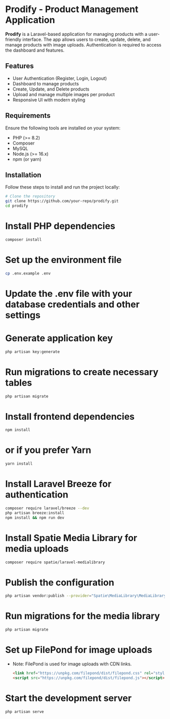 # Prodify - Product Management Application

**Prodify** is a Laravel-based application for managing products with a user-friendly interface. The app allows users to create, update, delete, and manage products with image uploads. Authentication is required to access the dashboard and features.

## Features
- User Authentication (Register, Login, Logout)
- Dashboard to manage products
- Create, Update, and Delete products
- Upload and manage multiple images per product
- Responsive UI with modern styling

## Requirements
Ensure the following tools are installed on your system:
- PHP (>= 8.2)
- Composer
- MySQL
- Node.js (>= 16.x)
- npm (or yarn)

## Installation
Follow these steps to install and run the project locally:

```bash
# Clone the repository
git clone https://github.com/your-repo/prodify.git
cd prodify 
```

# Install PHP dependencies
```bash
composer install
```

# Set up the environment file
```bash
cp .env.example .env
```

# Update the .env file with your database credentials and other settings

# Generate application key
```bash
php artisan key:generate
```

# Run migrations to create necessary tables
```bash
php artisan migrate
```

# Install frontend dependencies
```bash
npm install
```
# or if you prefer Yarn
```bash
yarn install
```

# Install Laravel Breeze for authentication
```bash
composer require laravel/breeze --dev
php artisan breeze:install
npm install && npm run dev
```


# Install Spatie Media Library for media uploads
```bash
composer require spatie/laravel-medialibrary
```



# Publish the configuration
```bash
php artisan vendor:publish --provider="Spatie\MediaLibrary\MediaLibraryServiceProvider"
```


# Run migrations for the media library
```bash
php artisan migrate
```

# Set up FilePond for image uploads
- Note: FilePond is used for image uploads with CDN links.
    ```html
    <link href="https://unpkg.com/filepond/dist/filepond.css" rel="stylesheet">
    <script src="https://unpkg.com/filepond/dist/filepond.js"></script>
    ```

# Start the development server
```bash
php artisan serve
```
